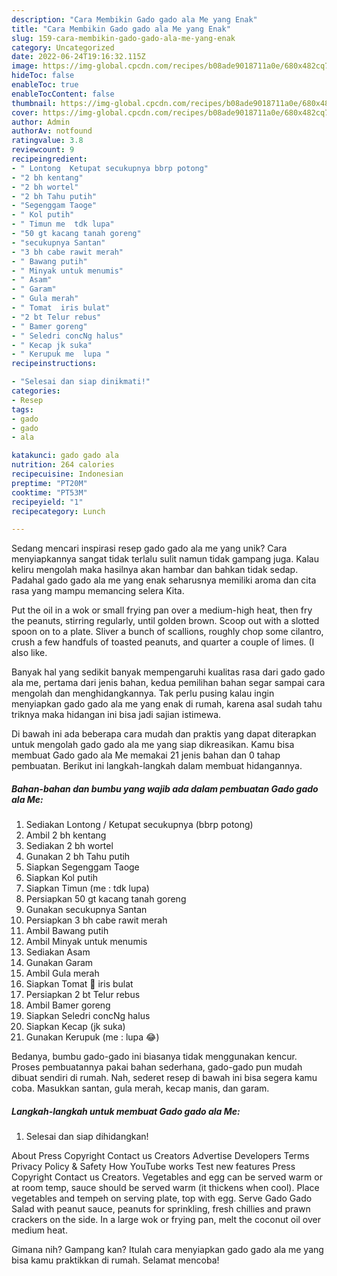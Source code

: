 ```yaml
---
description: "Cara Membikin Gado gado ala Me yang Enak"
title: "Cara Membikin Gado gado ala Me yang Enak"
slug: 159-cara-membikin-gado-gado-ala-me-yang-enak
category: Uncategorized
date: 2022-06-24T19:16:32.115Z
image: https://img-global.cpcdn.com/recipes/b08ade9018711a0e/680x482cq70/gado-gado-ala-me-foto-resep-utama.jpg
hideToc: false
enableToc: true
enableTocContent: false
thumbnail: https://img-global.cpcdn.com/recipes/b08ade9018711a0e/680x482cq70/gado-gado-ala-me-foto-resep-utama.jpg
cover: https://img-global.cpcdn.com/recipes/b08ade9018711a0e/680x482cq70/gado-gado-ala-me-foto-resep-utama.jpg
author: Admin
authorAv: notfound
ratingvalue: 3.8
reviewcount: 9
recipeingredient:
- " Lontong  Ketupat secukupnya bbrp potong"
- "2 bh kentang"
- "2 bh wortel"
- "2 bh Tahu putih"
- "Segenggam Taoge"
- " Kol putih"
- " Timun me  tdk lupa"
- "50 gt kacang tanah goreng"
- "secukupnya Santan"
- "3 bh cabe rawit merah"
- " Bawang putih"
- " Minyak untuk menumis"
- " Asam"
- " Garam"
- " Gula merah"
- " Tomat  iris bulat"
- "2 bt Telur rebus"
- " Bamer goreng"
- " Seledri concNg halus"
- " Kecap jk suka"
- " Kerupuk me  lupa "
recipeinstructions:

- "Selesai dan siap dinikmati!"
categories:
- Resep
tags:
- gado
- gado
- ala

katakunci: gado gado ala 
nutrition: 264 calories
recipecuisine: Indonesian
preptime: "PT20M"
cooktime: "PT53M"
recipeyield: "1"
recipecategory: Lunch

---
```





Sedang mencari inspirasi resep gado gado ala me yang unik? Cara menyiapkannya sangat tidak terlalu sulit namun tidak gampang juga. Kalau keliru mengolah maka hasilnya akan hambar dan bahkan tidak sedap. Padahal gado gado ala me yang enak seharusnya memiliki aroma dan cita rasa yang mampu memancing selera Kita.





Put the oil in a wok or small frying pan over a medium-high heat, then fry the peanuts, stirring regularly, until golden brown. Scoop out with a slotted spoon on to a plate. Sliver a bunch of scallions, roughly chop some cilantro, crush a few handfuls of toasted peanuts, and quarter a couple of limes. (I also like.

Banyak hal yang sedikit banyak mempengaruhi kualitas rasa dari gado gado ala me, pertama dari jenis bahan, kedua pemilihan bahan segar sampai cara mengolah dan menghidangkannya. Tak perlu pusing kalau ingin menyiapkan gado gado ala me yang enak di rumah, karena asal sudah tahu triknya maka hidangan ini bisa jadi sajian istimewa.






Di bawah ini ada beberapa cara mudah dan praktis yang dapat diterapkan untuk mengolah gado gado ala me yang siap dikreasikan. Kamu bisa membuat Gado gado ala Me memakai 21 jenis bahan dan 0 tahap pembuatan. Berikut ini langkah-langkah dalam membuat hidangannya.

<!--inarticleads1-->

##### Bahan-bahan dan bumbu yang wajib ada dalam pembuatan Gado gado ala Me:

1. Sediakan  Lontong / Ketupat secukupnya (bbrp potong)
1. Ambil 2 bh kentang
1. Sediakan 2 bh wortel
1. Gunakan 2 bh Tahu putih
1. Siapkan Segenggam Taoge
1. Siapkan  Kol putih
1. Siapkan  Timun (me : tdk lupa)
1. Persiapkan 50 gt kacang tanah goreng
1. Gunakan secukupnya Santan
1. Persiapkan 3 bh cabe rawit merah
1. Ambil  Bawang putih
1. Ambil  Minyak untuk menumis
1. Sediakan  Asam
1. Gunakan  Garam
1. Ambil  Gula merah
1. Siapkan  Tomat 🍅 iris bulat
1. Persiapkan 2 bt Telur rebus
1. Ambil  Bamer goreng
1. Siapkan  Seledri concNg halus
1. Siapkan  Kecap (jk suka)
1. Gunakan  Kerupuk (me : lupa 😂)


Bedanya, bumbu gado-gado ini biasanya tidak menggunakan kencur. Proses pembuatannya pakai bahan sederhana, gado-gado pun mudah dibuat sendiri di rumah. Nah, sederet resep di bawah ini bisa segera kamu coba. Masukkan santan, gula merah, kecap manis, dan garam. 

<!--inarticleads2-->

##### Langkah-langkah untuk membuat Gado gado ala Me:


1. Selesai dan siap dihidangkan!

About Press Copyright Contact us Creators Advertise Developers Terms Privacy Policy &amp; Safety How YouTube works Test new features Press Copyright Contact us Creators. Vegetables and egg can be served warm or at room temp, sauce should be served warm (it thickens when cool). Place vegetables and tempeh on serving plate, top with egg. Serve Gado Gado Salad with peanut sauce, peanuts for sprinkling, fresh chillies and prawn crackers on the side. In a large wok or frying pan, melt the coconut oil over medium heat. 

Gimana nih? Gampang kan? Itulah cara menyiapkan gado gado ala me yang bisa kamu praktikkan di rumah. Selamat mencoba!
